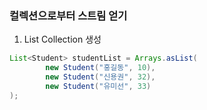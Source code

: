 ### 컬렉션으로부터 스트림 얻기

1. List Collection 생성

```java
List<Student> studentList = Arrays.asList(
        new Student("홍길동", 10),
        new Student("신용권", 32),
        new Student("유미선", 33)
);
```

